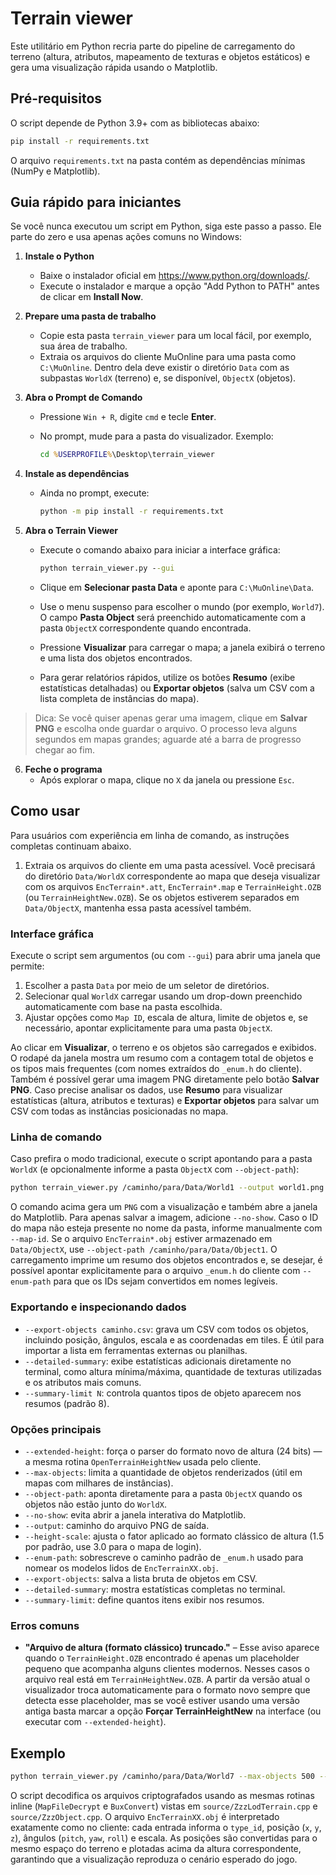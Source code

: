 # Terrain viewer

Este utilitário em Python recria parte do pipeline de carregamento do terreno
(altura, atributos, mapeamento de texturas e objetos estáticos) e gera uma
visualização rápida usando o Matplotlib.

## Pré-requisitos

O script depende de Python 3.9+ com as bibliotecas abaixo:

```bash
pip install -r requirements.txt
```

O arquivo `requirements.txt` na pasta contém as dependências mínimas (NumPy e
Matplotlib).

## Guia rápido para iniciantes

Se você nunca executou um script em Python, siga este passo a passo. Ele parte
do zero e usa apenas ações comuns no Windows:

1. **Instale o Python**
   - Baixe o instalador oficial em <https://www.python.org/downloads/>.
   - Execute o instalador e marque a opção "Add Python to PATH" antes de
     clicar em **Install Now**.

2. **Prepare uma pasta de trabalho**
   - Copie esta pasta `terrain_viewer` para um local fácil, por exemplo, sua
     área de trabalho.
   - Extraia os arquivos do cliente MuOnline para uma pasta como
     `C:\MuOnline`. Dentro dela deve existir o diretório `Data` com as subpastas
     `WorldX` (terreno) e, se disponível, `ObjectX` (objetos).

3. **Abra o Prompt de Comando**
   - Pressione `Win + R`, digite `cmd` e tecle **Enter**.
   - No prompt, mude para a pasta do visualizador. Exemplo:

     ```bat
     cd %USERPROFILE%\Desktop\terrain_viewer
     ```

4. **Instale as dependências**
   - Ainda no prompt, execute:

     ```bat
     python -m pip install -r requirements.txt
     ```

5. **Abra o Terrain Viewer**
   - Execute o comando abaixo para iniciar a interface gráfica:

     ```bat
     python terrain_viewer.py --gui
     ```
   - Clique em **Selecionar pasta Data** e aponte para `C:\MuOnline\Data`.
   - Use o menu suspenso para escolher o mundo (por exemplo, `World7`). O campo
     **Pasta Object** será preenchido automaticamente com a pasta `ObjectX`
     correspondente quando encontrada.
   - Pressione **Visualizar** para carregar o mapa; a janela exibirá o terreno
     e uma lista dos objetos encontrados.
   - Para gerar relatórios rápidos, utilize os botões **Resumo** (exibe
     estatísticas detalhadas) ou **Exportar objetos** (salva um CSV com a lista
     completa de instâncias do mapa).

> Dica: Se você quiser apenas gerar uma imagem, clique em **Salvar PNG** e
> escolha onde guardar o arquivo. O processo leva alguns segundos em mapas
> grandes; aguarde até a barra de progresso chegar ao fim.

6. **Feche o programa**
   - Após explorar o mapa, clique no `X` da janela ou pressione `Esc`.

## Como usar

Para usuários com experiência em linha de comando, as instruções completas
continuam abaixo.

1. Extraia os arquivos do cliente em uma pasta acessível. Você precisará do
   diretório `Data/WorldX` correspondente ao mapa que deseja visualizar com os
   arquivos `EncTerrain*.att`, `EncTerrain*.map` e `TerrainHeight.OZB` (ou
   `TerrainHeightNew.OZB`). Se os objetos estiverem separados em `Data/ObjectX`,
   mantenha essa pasta acessível também.

### Interface gráfica

Execute o script sem argumentos (ou com `--gui`) para abrir uma janela que
permite:

1. Escolher a pasta `Data` por meio de um seletor de diretórios.
2. Selecionar qual `WorldX` carregar usando um drop-down preenchido
   automaticamente com base na pasta escolhida.
3. Ajustar opções como `Map ID`, escala de altura, limite de objetos e, se
   necessário, apontar explicitamente para uma pasta `ObjectX`.

Ao clicar em **Visualizar**, o terreno e os objetos são carregados e exibidos.
O rodapé da janela mostra um resumo com a contagem total de objetos e os tipos
mais frequentes (com nomes extraídos do `_enum.h` do cliente). Também é
possível gerar uma imagem PNG diretamente pelo botão **Salvar PNG**. Caso
precise analisar os dados, use **Resumo** para visualizar estatísticas (altura,
atributos e texturas) e **Exportar objetos** para salvar um CSV com todas as
instâncias posicionadas no mapa.

### Linha de comando

Caso prefira o modo tradicional, execute o script apontando para a pasta
`WorldX` (e opcionalmente informe a pasta `ObjectX` com `--object-path`):

```bash
python terrain_viewer.py /caminho/para/Data/World1 --output world1.png
```

O comando acima gera um `PNG` com a visualização e também abre a janela do
Matplotlib. Para apenas salvar a imagem, adicione `--no-show`. Caso o ID do mapa
não esteja presente no nome da pasta, informe manualmente com `--map-id`. Se o
arquivo `EncTerrain*.obj` estiver armazenado em `Data/ObjectX`, use
`--object-path /caminho/para/Data/Object1`. O carregamento imprime um resumo dos
objetos encontrados e, se desejar, é possível apontar explicitamente para o
arquivo `_enum.h` do cliente com `--enum-path` para que os IDs sejam convertidos
em nomes legíveis.

### Exportando e inspecionando dados

- `--export-objects caminho.csv`: grava um CSV com todos os objetos, incluindo
  posição, ângulos, escala e as coordenadas em tiles. É útil para importar a
  lista em ferramentas externas ou planilhas.
- `--detailed-summary`: exibe estatísticas adicionais diretamente no terminal,
  como altura mínima/máxima, quantidade de texturas utilizadas e os atributos
  mais comuns.
- `--summary-limit N`: controla quantos tipos de objeto aparecem nos resumos
  (padrão 8).

### Opções principais

- `--extended-height`: força o parser do formato novo de altura (24 bits) — a
  mesma rotina `OpenTerrainHeightNew` usada pelo cliente.
- `--max-objects`: limita a quantidade de objetos renderizados (útil em mapas
  com milhares de instâncias).
- `--object-path`: aponta diretamente para a pasta `ObjectX` quando os objetos
  não estão junto do `WorldX`.
- `--no-show`: evita abrir a janela interativa do Matplotlib.
- `--output`: caminho do arquivo PNG de saída.
- `--height-scale`: ajusta o fator aplicado ao formato clássico de altura (1.5
  por padrão, use 3.0 para o mapa de login).
- `--enum-path`: sobrescreve o caminho padrão de `_enum.h` usado para nomear os
  modelos lidos de `EncTerrainXX.obj`.
- `--export-objects`: salva a lista bruta de objetos em CSV.
- `--detailed-summary`: mostra estatísticas completas no terminal.
- `--summary-limit`: define quantos itens exibir nos resumos.

### Erros comuns

- **"Arquivo de altura (formato clássico) truncado."** – Esse aviso aparece
  quando o `TerrainHeight.OZB` encontrado é apenas um placeholder pequeno que
  acompanha alguns clientes modernos. Nesses casos o arquivo real está em
  `TerrainHeightNew.OZB`. A partir da versão atual o visualizador troca
  automaticamente para o formato novo sempre que detecta esse placeholder, mas
  se você estiver usando uma versão antiga basta marcar a opção **Forçar
  TerrainHeightNew** na interface (ou executar com `--extended-height`).

## Exemplo

```bash
python terrain_viewer.py /caminho/para/Data/World7 --max-objects 500 --output world7.png --no-show
```

O script decodifica os arquivos criptografados usando as mesmas rotinas inline
(`MapFileDecrypt` e `BuxConvert`) vistas em `source/ZzzLodTerrain.cpp` e
`source/ZzzObject.cpp`. O arquivo `EncTerrainXX.obj` é interpretado exatamente
como no cliente: cada entrada informa o `type_id`, posição (`x`, `y`, `z`),
ângulos (`pitch`, `yaw`, `roll`) e escala. As posições são convertidas para o
mesmo espaço do terreno e plotadas acima da altura correspondente, garantindo
que a visualização reproduza o cenário esperado do jogo.
